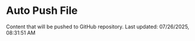 # Auto Push File

Content that will be pushed to GitHub repository.
Last updated: 07/26/2025, 08:31:51 AM